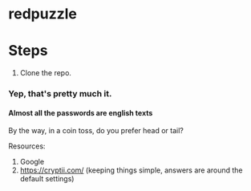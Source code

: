 # redpuzzle
Steps
============
  1) Clone the repo.

### Yep, that's pretty much it.
#### Almost all the passwords are english texts
By the way, in a coin toss, do you prefer head or tail?

Resources:
1) Google
2) https://cryptii.com/ (keeping things simple, answers are around the default settings)
